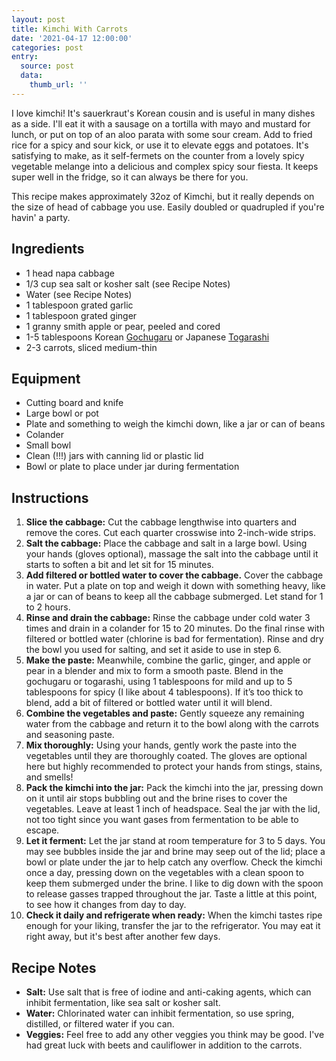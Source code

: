 ```yaml
---
layout: post
title: Kimchi With Carrots
date: '2021-04-17 12:00:00'
categories: post
entry:
  source: post
  data:
    thumb_url: ''
---
```

I love kimchi! It's sauerkraut's Korean cousin and is useful in many dishes as a side. I'll eat it with a sausage on a tortilla with mayo and mustard for lunch, or put on top of an aloo parata with some sour cream. Add to fried rice for a spicy and sour kick, or use it to elevate eggs and potatoes. It's satisfying to make, as it self-fermets on the counter from a lovely spicy vegetable melange into a delicious and complex spicy sour fiesta. It keeps super well in the fridge, so it can always be there for you.

This recipe makes approximately 32oz of Kimchi, but it really depends on the size of head of cabbage you use. Easily doubled or quadrupled if you're havin' a party.

## Ingredients
*   1 head napa cabbage
*   1/3 cup sea salt or kosher salt (see Recipe Notes)
*   Water (see Recipe Notes)
*   1 tablespoon grated garlic
*   1 tablespoon grated ginger
*   1 granny smith apple or pear, peeled and cored
*   1-5 tablespoons Korean [Gochugaru](http://www.amazon.com/gp/product/B00SEIBJQE) or Japanese [Togarashi](https://www.amazon.com/Pepper-Spice-Nanami-Schichimi-Togarashi/dp/B004Y18GJ8)
*   2-3 carrots, sliced medium-thin

## Equipment
*   Cutting board and knife
*   Large bowl or pot
*   Plate and something to weigh the kimchi down, like a jar or can of beans
*   Colander
*   Small bowl
*   Clean (!!!) jars with canning lid or plastic lid
*   Bowl or plate to place under jar during fermentation

## Instructions
1. **Slice the cabbage:** Cut the cabbage lengthwise into quarters and remove the cores. Cut each quarter crosswise into 2-inch-wide strips.
2. **Salt the cabbage:** Place the cabbage and salt in a large bowl. Using your hands (gloves optional), massage the salt into the cabbage until it starts to soften a bit and let sit for 15 minutes.
3. **Add filtered or bottled water to cover the cabbage.** Cover the cabbage in water. Put a plate on top and weigh it down with something heavy, like a jar or can of beans to keep all the cabbage submerged. Let stand for 1 to 2 hours.
4. **Rinse and drain the cabbage:** Rinse the cabbage under cold water 3 times and drain in a colander for 15 to 20 minutes. Do the final rinse with filtered or bottled water (chlorine is bad for fermentation). Rinse and dry the bowl you used for salting, and set it aside to use in step 6.
5. **Make the paste:** Meanwhile, combine the garlic, ginger, and apple or pear in a blender and mix to form a smooth paste. Blend in the gochugaru or togarashi, using 1 tablespoons for mild and up to 5 tablespoons for spicy (I like about 4 tablespoons). If it’s too thick to blend, add a bit of filtered or bottled water until it will blend.
6. **Combine the vegetables and paste:** Gently squeeze any remaining water from the cabbage and return it to the bowl along with the carrots and seasoning paste.
7. **Mix thoroughly:** Using your hands, gently work the paste into the vegetables until they are thoroughly coated. The gloves are optional here but highly recommended to protect your hands from stings, stains, and smells!
8. **Pack the kimchi into the jar:** Pack the kimchi into the jar, pressing down on it until air stops bubbling out and the brine rises to cover the vegetables. Leave at least 1 inch of headspace. Seal the jar with the lid, not too tight since you want gases from fermentation to be able to escape.
9. **Let it ferment:** Let the jar stand at room temperature for 3 to 5 days. You may see bubbles inside the jar and brine may seep out of the lid; place a bowl or plate under the jar to help catch any overflow. Check the kimchi once a day, pressing down on the vegetables with a clean spoon to keep them submerged under the brine. I like to dig down with the spoon to release gasses trapped throughout the jar. Taste a little at this point, to see how it changes from day to day.
10. **Check it daily and refrigerate when ready:** When the kimchi tastes ripe enough for your liking, transfer the jar to the refrigerator. You may eat it right away, but it's best after another few days.


## Recipe Notes
*   **Salt:** Use salt that is free of iodine and anti-caking agents, which can inhibit fermentation, like sea salt or kosher salt.
*   **Water:** Chlorinated water can inhibit fermentation, so use spring, distilled, or filtered water if you can.
*   **Veggies:** Feel free to add any other veggies you think may be good. I've had great luck with beets and cauliflower in addition to the carrots.
